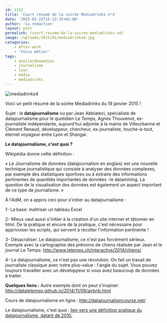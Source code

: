 ```yaml
---
id: 1152
title: 'Court résumé de la soirée Mediadrinks n°4'
date: '2015-01-22T15:13:35+02:00'
author: 'La rédaction'
layout: post
permalink: /court-resume-de-la-soiree-mediadrinks-n4/
image: /uploads/2015/01/mediadrinks4.jpg
categories:
    - After-work
    - 'Focus métier'
tags:
    - atelierdesmedias
    - journalisme
    - lyon
    - media
    - mediadrinks
---
```


<img src="/uploads/2015/01/mediadrinks4-300x225.jpg" alt="mediadrinks4">

Voici un petit résumé de la soirée Mediadrinks du 19 janvier 2015 !

Sujet : le **datajournalisme** vu par Jean Abbiateci, spécialiste de datajournalisme pour le quotidien Le Temps, Agnès Thouvenot, ex-journaliste indépendante, aujourd'hui adjointe à la mairie de Villeurbanne et Clément Renaud, développeur, chercheur, ex-journaliste, touche-à-tout, éternel voyageur entre Lyon et Shangaï. 

**Le datajournalisme, c'est quoi ?**

Wikipédia donne cette définition :

« Le Journalisme de données (datajournalism en anglais) est une nouvelle technique journalistique qui consiste à analyser des données complexes, par exemple des statistiques sportives ou à extraire des informations pertinentes de quantités importantes de données -le datamining. La question de la visualisation des données est également un aspect important de ce type de journalisme. »

À l'AdM, on a appris ceci pour s'initier au datajournalisme :

1- La base: maîtriser un tableau Excel

2- Mieux vaut aussi s'initier à la création d'un site internet et tâtonner en html. De la pratique et encore de la pratique, c'est nécessaire pour apprivoiser les scripts, qui servent à récolter l'information pertinente !

3- Désacraliser. Le datajournalisme, ce n'est pas forcément sérieux. Exemple avec la cartographie des prénoms de chiens réalisée par Jean et le journal Le Temps: <http://www.letemps.ch/interactive/2014/chiens/>

4- Le datajournalisme, ce n'est pas une révolution. On fait un travail de journaliste classique avec notre plus-value : l'angle du sujet. Vous pouvez toujours travailler avec un développeur si vous avez beaucoup de données à traiter.

**Quelques liens :** Autre exemple dont on peut s'inspirer: <http://dataletemps.github.io/2014/11/09/airbnb.html>

Cours de datajournalisme en ligne : <http://datajournalismcourse.net/>

Le datajournalisme, c'est quoi : [lien vers une définition pratique du datajournalisme, datant de 2010. ](http://fing.tumblr.com/post/778175696/lift10-journaliste-de-donnees-cest-quoi)
